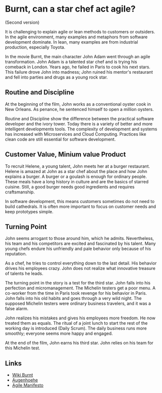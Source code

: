 # Burnt, can a star chef act agile? 
(Second version)

It is challenging to explain agile or lean methods to customers or outsiders. In the agile environment, many examples and metaphors from software development dominate. In lean, many examples are from industrial production, especially Toyota. 

In the movie Burnt, the main character John Adam went through an agile transformation. John Adam is a talented star chef and is trying his comeback in London. Years ago, he failed in Paris to cook his next stars. This failure drove John into madness; John ruined his mentor's restaurant and fell into parties and drugs as a young rock star.

## Routine and Discipline
At the beginning of the film, John works as a conventional oyster cook in New Orleans. As penance, he sentenced himself to open a million oysters.

Routine and Discipline show the difference between the practical software developer and the ivory tower. Today there is a variety of better and more intelligent developments tools. The complexity of development and systems has increased with Microservices and Cloud Computing. Practices like clean code are still essential for software development.

## Customer Value, Minium value Product
To recruit Helene, a young talent, John meets her at a burger restaurant. Helene is amazed at John as a star chef about the place and how John explains a burger. A burger or a goulash is enough for ordinary people. These meals have a long history in culture and are the basics of starred cuisine. Still, a good burger needs good ingredients and requires craftsmanship.

In software development, this means customers sometimes do not need to build cathedrals. It is often more important to focus on customer needs and keep prototypes simple.

## Turning Point
John seems arrogant to those around him, which he admits. Nevertheless, his team and his competitors are excited and fascinated by his talent. Many young chefs endure his unfriendly and pale behavior only because of his reputation.

As a chef, he tries to control everything down to the last detail. His behavior drives his employees crazy. John does not realize what innovative treasure of talents he leads.

The turning point in the story is a test for the third star. John falls into his perfection and micromanagement. The Michelin testers get a poor menu. A co-worker from the time in Paris took revenge for his behavior in Paris. John falls into his old habits and goes through a very wild night. The supposed Michelin testers were ordinary business travelers, and it was a false alarm.

John realizes his mistakes and gives his employees more freedom. He now treated them as equals. The ritual of a joint lunch to start the rest of the working day is introduced (Daily Scrum). The daily business runs more smoothly; everyone seems more happy and engaged.

At the end of the film, John earns his third star. John relies on his team for this Michelin test.

## Links
- [Wiki Burnt](https://en.wikipedia.org/wiki/Burnt_(film))
- [Augenhoehe](https://augenhoehe-film.de)
- [Agile Manifesto](https://agilemanifesto.org)

